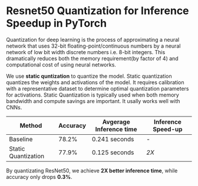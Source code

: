 # Resnet50 Quantization for Inference Speedup in PyTorch

Quantization for deep learning is the process of approximating a neural network that uses 32-bit floating-point/continuous numbers by a neural network of low bit width discrete numbers i.e. 8-bit integers. This dramatically reduces both the memory requirement(by factor of 4) and computational cost of using neural networks.

We use **static quntization** to quantize the model. Static quantization quantizes the weights and activations of the model. It requires calibration with a representative dataset to determine optimal quantization parameters for activations. Static Quantization is typically used when both memory bandwidth and compute savings are important. It usally works well with CNNs.



| Method               | Accuracy      | Avgerage Inference time | Inference Speed-up
| -------------------- | ------------- | ---------------------   |  -------------------
| Baseline             | 78.2%  | 0.241 seconds | -
| Static Quantization  | 77.9%  | 0.125 seconds | *2X*

By quantizating ResNet50, we achieve **2X better inference time**, while accuracy only drops **0.3%**.
